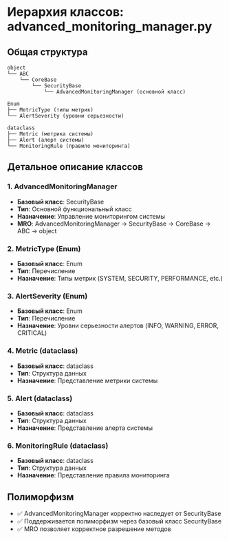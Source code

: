 # Иерархия классов: advanced_monitoring_manager.py

## Общая структура

```
object
└── ABC
    └── CoreBase
        └── SecurityBase
            └── AdvancedMonitoringManager (основной класс)

Enum
├── MetricType (типы метрик)
└── AlertSeverity (уровни серьезности)

dataclass
├── Metric (метрика системы)
├── Alert (алерт системы)
└── MonitoringRule (правило мониторинга)
```

## Детальное описание классов

### 1. AdvancedMonitoringManager
- **Базовый класс**: SecurityBase
- **Тип**: Основной функциональный класс
- **Назначение**: Управление мониторингом системы
- **MRO**: AdvancedMonitoringManager → SecurityBase → CoreBase → ABC → object

### 2. MetricType (Enum)
- **Базовый класс**: Enum
- **Тип**: Перечисление
- **Назначение**: Типы метрик (SYSTEM, SECURITY, PERFORMANCE, etc.)

### 3. AlertSeverity (Enum)
- **Базовый класс**: Enum
- **Тип**: Перечисление
- **Назначение**: Уровни серьезности алертов (INFO, WARNING, ERROR, CRITICAL)

### 4. Metric (dataclass)
- **Базовый класс**: dataclass
- **Тип**: Структура данных
- **Назначение**: Представление метрики системы

### 5. Alert (dataclass)
- **Базовый класс**: dataclass
- **Тип**: Структура данных
- **Назначение**: Представление алерта системы

### 6. MonitoringRule (dataclass)
- **Базовый класс**: dataclass
- **Тип**: Структура данных
- **Назначение**: Представление правила мониторинга

## Полиморфизм
- ✅ AdvancedMonitoringManager корректно наследует от SecurityBase
- ✅ Поддерживается полиморфизм через базовый класс SecurityBase
- ✅ MRO позволяет корректное разрешение методов